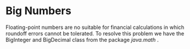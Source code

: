 # Big Numbers

Floating-point numbers are no suitable for financial calculations in which roundoff errors cannot be tolerated. To resolve this problem we have the BigInteger and BigDecimal class from the package *java.math* .
